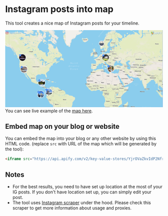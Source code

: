 # Instagram posts into map

This tool creates a nice map of Instagram posts for your timeline.

![example map](./images/map-example.jpeg)
You can see live example of the [map here](https://api.apify.com/v2/key-value-stores/YjrOVaZkvIdP2Nfr9/records/index.html).

## Embed map on your blog or website

You can embed the map into your blog or any other website by using this HTML code.
(replace `src` with URL of the map which will be generated by the tool):

```html
<iframe src="https://api.apify.com/v2/key-value-stores/YjrOVaZkvIdP2Nfr9/records/index.html" frameborder="0" style="width: 100%; height: 500px; border: none;" allow="fullscreen"></iframe>
```

## Notes

* For the best results, you need to have set up location at the most of your IG posts. If you don't have location set up, you can simply edit your post.
* The tool uses [Instagram scraper](https://apify.com/jaroslavhejlek/instagram-scraper) under the hood. Please check this scraper to get more information about usage and proxies.
